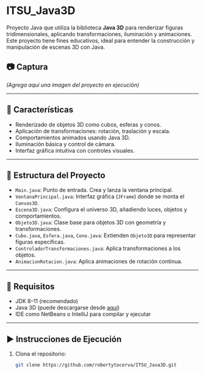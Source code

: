 # ITSU_Java3D

Proyecto Java que utiliza la biblioteca **Java 3D** para renderizar figuras tridimensionales, aplicando transformaciones, iluminación y animaciones. Este proyecto tiene fines educativos, ideal para entender la construcción y manipulación de escenas 3D con Java.

## 📷 Captura

*(Agrega aquí una imagen del proyecto en ejecución)*

---

## 🚀 Características

- Renderizado de objetos 3D como cubos, esferas y conos.
- Aplicación de transformaciones: rotación, traslación y escala.
- Comportamientos animados usando Java 3D.
- Iluminación básica y control de cámara.
- Interfaz gráfica intuitiva con controles visuales.

---

## 🧱 Estructura del Proyecto

- `Main.java`: Punto de entrada. Crea y lanza la ventana principal.
- `VentanaPrincipal.java`: Interfaz gráfica (`JFrame`) donde se monta el `Canvas3D`.
- `Escena3D.java`: Configura el universo 3D, añadiendo luces, objetos y comportamientos.
- `Objeto3D.java`: Clase base para objetos 3D con geometría y transformaciones.
- `Cubo.java`, `Esfera.java`, `Cono.java`: Extienden `Objeto3D` para representar figuras específicas.
- `ControladorTransformaciones.java`: Aplica transformaciones a los objetos.
- `AnimacionRotacion.java`: Aplica animaciones de rotación continua.

---

## 🔧 Requisitos

- JDK 8–11 (recomendado)
- Java 3D (puede descargarse desde [aquí](https://java3d.java.net/))
- IDE como NetBeans o IntelliJ para compilar y ejecutar

---

## ▶️ Instrucciones de Ejecución

1. Clona el repositorio:
   ```bash
   git clone https://github.com/robertytocerva/ITSU_Java3D.git
